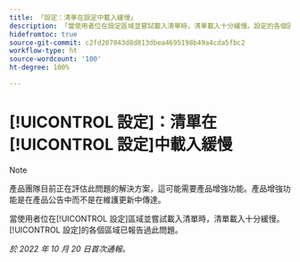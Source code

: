 ```yaml
---
title: 「設定：清單在設定中載入緩慢」
description: 「當使用者位在設定區域並嘗試載入清單時，清單載入十分緩慢。設定的各個區域已報告過此問題。」
hidefromtoc: true
source-git-commit: c2fd207043d8d813dbea4695198b49a4cda5fbc2
workflow-type: ht
source-wordcount: '100'
ht-degree: 100%

---
```



# [!UICONTROL 設定]：清單在[!UICONTROL 設定]中載入緩慢

>[!NOTE]
>
>產品團隊目前正在評估此問題的解決方案，這可能需要產品增強功能。產品增強功能是在產品公告中而不是在維護更新中傳達。

當使用者位在[!UICONTROL 設定]區域並嘗試載入清單時，清單載入十分緩慢。[!UICONTROL 設定]的各個區域已報告過此問題。

_於 2022 年 10 月 20 日首次通報。_

